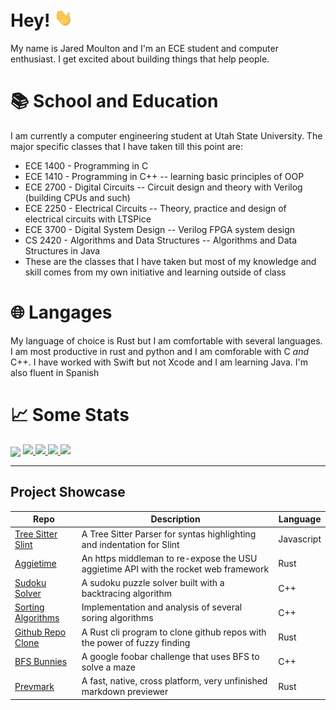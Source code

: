 [username]: jrmoulton

# Hey! <img src="https://raw.githubusercontent.com/jrmoulton/jrmoulton/master/images/wave.gif" width="30px">

My name is Jared Moulton and I'm an ECE student and computer enthusiast. I get excited about building things that help people. 

# 📚 School and Education

I am currently a computer engineering student at Utah State University. The major specific classes that I have taken till this point are:
- ECE 1400 - Programming in C
- ECE 1410 - Programming in C++ -- learning basic principles of OOP
- ECE 2700 - Digital Circuits -- Circuit design and theory with Verilog (building CPUs and such)
- ECE 2250 - Electrical Circuits -- Theory, practice and design of electrical circuits with LTSPice
- ECE 3700 - Digital System Design -- Verilog FPGA system design
- CS 2420 - Algorithms and Data Structures -- Algorithms and Data Structures in Java
- These are the classes that I have taken but most of my knowledge and skill comes from my own initiative and learning outside of class

# 🌐 Langages
My language of choice is Rust but I am comfortable with several languages. I am most productive in rust and python and I am comforable with C *and* C++. I have worked with Swift but not Xcode and I am learning Java. I'm also fluent in Spanish

# 📈 Some Stats
<img align="center" src="https://github-readme-stats.vercel.app/api/top-langs/?username=jrmoulton&hide=Jupyter Notebook, Makefile, Vim script, Shell, tcl, html, JavaScript&exclude_repo=tree-sitter-slint&title_color=ffffff&text_color=c9cacc&icon_color=2bbc8a&bg_color=1d1f21&count_private=false" />

<!---<img align="center" src="https://github-readme-stats.vercel.app/api?username=jrmoulton&show_icons=true&line_height=27&count_private=true&title_color=ffffff&text_color=c9cacc&icon_color=2bbc8a&bg_color=1d1f21" alt="Martin's GitHub Stats" /> --->

<a href="https://github.com/jrmoulton/Learn-DL/blob/master/dense.py">
  <img src=https://img.shields.io/badge/Code-Python-informational?style=flat&logo=python&logoColor=white&color=2bbc8a />
</a>
<a href="https://github.com/jrmoulton/parallel_mandelbrot">
  <img src=https://img.shields.io/badge/Code-Rust-informational?style=flat&logo=rust&logoColor=white&color=F95 />
</a>
<a href="https://github.com/jrmoulton/Sodoku-Solver">
  <img src=https://img.shields.io/badge/Code-C++-informational?style=flat&logo=C&logoColor=white&color=C00 />
</a>
<a href="https://jrmoulton.com">
  <img src=https://img.shields.io/badge/Cloud-Digital_Ocean-informational?style=flat&logo=digitalocean&logoColor=white&color=22F />
</a>

___  
Project Showcase
----------------

| Repo         | Description     | Language |
|--------------|-----------|------------|
| [Tree Sitter Slint](https://github.com/jrmoulton/tree-sitter-slint) | A Tree Sitter Parser for syntas highlighting and indentation for Slint | Javascript        |
| [Aggietime](https://github.com/jrmoulton/Aggietime) | An https middleman to re-expose the USU aggietime API with the rocket web framework | Rust        |
| [Sudoku Solver](https://github.com/jrmoulton/Sudoku-Solver) | A sudoku puzzle solver built with a backtracing algorithm | C++        |
| [Sorting Algorithms](https://github.com/jrmoulton/Sorting-Algos) | Implementation and analysis of several soring algorithms | C++        |
| [Github Repo Clone](https://github.com/jrmoulton/github-repo-clone) | A Rust cli program to clone github repos with the power of fuzzy finding | Rust        |
| [BFS Bunnies](https://github.com/jrmoulton/BFS-Bunnies) | A google foobar challenge that uses BFS to solve a maze | C++        |
| [Prevmark](https://github.com/jrmoulton/prevmark) | A fast, native, cross platform, very unfinished markdown previewer | Rust        |
